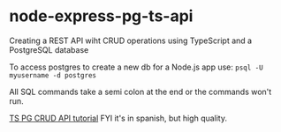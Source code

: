 # node-express-pg-ts-api

Creating a REST API wiht CRUD operations using TypeScript and a PostgreSQL database

<!-- to initialise pg db use:  -->

To access postgres to create a new db for a Node.js app use:
`psql -U myusername -d postgres`

All SQL commands take a semi colon at the end or the commands won't run.

[TS PG CRUD API tutorial](https://www.youtube.com/watch?v=z4BNZfZ1Wq8) FYI it's in spanish, but high quality.
